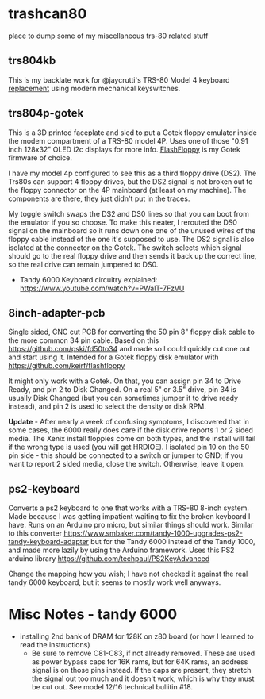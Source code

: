 # trashcan80
place to dump some of my miscellaneous trs-80 related stuff

## trs804kb

This is my backlate work for @jaycrutti's TRS-80 Model 4 keyboard [replacement](https://www.jaycrutti.com/hardware-projects/tandy-trs-80-model-4-replacement-keyboard) using modern mechanical keyswitches.

## trs804p-gotek

This is a 3D printed faceplate and sled to put a Gotek floppy emulator inside the modem compartment of a TRS-80 model 4P. Uses one of those "0.91 inch 128x32" OLED i2c displays for more info. [FlashFloppy](https://github.com/keirf/flashfloppy) is my Gotek firmware of choice.

I have my model 4p configured to see this as a third floppy drive (DS2). The Trs80s can support 4 floppy drives, but the DS2 signal is not broken out to the floppy connector on the 4P mainboard (at least on my machine). The components are there, they just didn't put in the traces. 

My toggle switch swaps the DS2 and DS0 lines so that you can boot from the emulator if you so choose. To make this neater, I rerouted the DS0 signal on the mainboard so it runs down one one of the unused wires of the floppy cable instead of the one it's supposed to use. The DS2 signal is also isolated at the connector on the Gotek. The switch selects which signal should go to the real floppy drive and then sends it back up the correct line, so the real drive can remain jumpered to DS0. 

- Tandy 6000 Keyboard circuitry explained: https://www.youtube.com/watch?v=PWalT-7FzVU

## 8inch-adapter-pcb
Single sided, CNC cut PCB for converting the 50 pin 8" floppy disk cable to the more common 34 pin cable. Based on this https://github.com/pski/fd50to34 and made so I could quickly cut one out and start using it. Intended for a Gotek floppy disk emulator with https://github.com/keirf/flashfloppy

It might only work with a Gotek. On that, you can assign pin 34 to Drive Ready, and pin 2 to Disk Changed. On a real 5" or 3.5" drive, pin 34 is usually Disk Changed (but you can sometimes jumper it to drive ready instead), and pin 2 is used to select the density or disk RPM. 

**Update** - After nearly a week of confusing symptoms, I discovered that in some cases, the 6000 really does care if the disk drive reports 1 or 2 sided media. The Xenix install floppies come on both types, and the install will fail if the wrong type is used (you will get HRDIOE). I isolated pin 10 on the 50 pin side - this should be connected to a switch or jumper to GND; if you want to report 2 sided media, close the switch. Otherwise, leave it open.

## ps2-keyboard
Converts a ps2 keyboard to one that works with a TRS-80 8-inch system. Made because I was getting impatient waiting to fix the broken keyboard I have. Runs on an Arduino pro micro, but similar things should work. Similar to this converter https://www.smbaker.com/tandy-1000-upgrades-ps2-tandy-keyboard-adapter but for the Tandy 6000 instead of the Tandy 1000, and made more lazily by using the Arduino framework. Uses this PS2 arduino library https://github.com/techpaul/PS2KeyAdvanced

Change the mapping how you wish; I have not checked it against the real tandy 6000 keyboard, but it seems to mostly work well anyways. 

# Misc Notes - tandy 6000
* installing 2nd bank of DRAM for 128K on z80 board (or how I learned to read the instructions)
  * Be sure to remove C81-C83, if not already removed. These are used as power bypass caps for 16K rams, but for 64K rams, an address signal is on those pins instead. If the caps are present, they stretch the signal out too much and it doesn't work, which is why they must be cut out. See model 12/16 technical bullitin #18.
